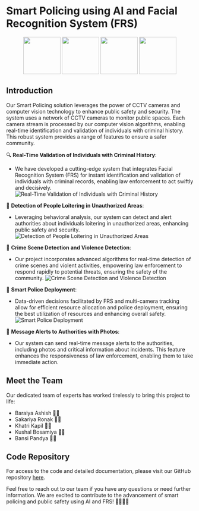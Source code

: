 # Smart Policing using AI and Facial Recognition System (FRS)

<!-- Create a 1x4 image grid with smaller images -->
<p align="center">
  <img src="ssip_images/images/FRS.png" width="100" />
  <img src="ssip_images/images/loitering_detection.png" width="100" />
  <img src="ssip_images/images/crime_violence_detection.png" width="100" />
  <img src="ssip_image/images/smart_police_deployment.png" width="100" />
</p>

## Introduction

Our Smart Policing solution leverages the power of CCTV cameras and computer vision technology to enhance public safety and security. The system uses a network of CCTV cameras to monitor public spaces. Each camera stream is processed by our computer vision algorithms, enabling real-time identification and validation of individuals with criminal history. This robust system provides a range of features to ensure a safer community.

🔍 **Real-Time Validation of Individuals with Criminal History**:
- We have developed a cutting-edge system that integrates Facial Recognition System (FRS) for instant identification and validation of individuals with criminal records, enabling law enforcement to act swiftly and decisively.
![Real-Time Validation of Individuals with Criminal History](images/criminal_history_validation.png)

🚫 **Detection of People Loitering in Unauthorized Areas**:
- Leveraging behavioral analysis, our system can detect and alert authorities about individuals loitering in unauthorized areas, enhancing public safety and security.
![Detection of People Loitering in Unauthorized Areas](images/loitering_detection.png)

🚨 **Crime Scene Detection and Violence Detection**:
- Our project incorporates advanced algorithms for real-time detection of crime scenes and violent activities, empowering law enforcement to respond rapidly to potential threats, ensuring the safety of the community.
![Crime Scene Detection and Violence Detection](images/crime_violence_detection.png)

🚓 **Smart Police Deployment**:
- Data-driven decisions facilitated by FRS and multi-camera tracking allow for efficient resource allocation and police deployment, ensuring the best utilization of resources and enhancing overall safety.
![Smart Police Deployment](images/smart_police_deployment.png)

📣 **Message Alerts to Authorities with Photos**:
- Our system can send real-time message alerts to the authorities, including photos and critical information about incidents. This feature enhances the responsiveness of law enforcement, enabling them to take immediate action.

## Meet the Team
Our dedicated team of experts has worked tirelessly to bring this project to life:

- Baraiya Ashish 🧑‍💻
- Sakariya Ronak 🧑‍💻
- Khatri Kapil 🧑‍💻
- Kushal Bosamiya 🧑‍💻
- Bansi Pandya 🧑‍💻

## Code Repository
For access to the code and detailed documentation, please visit our GitHub repository [here](https://github.com/your-username/your-repo).

Feel free to reach out to our team if you have any questions or need further information. We are excited to contribute to the advancement of smart policing and public safety using AI and FRS! 🌟👮‍♂️🤖
